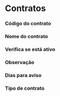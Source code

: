 # Contratos

### Código do contrato
<!-- CdContrato -->

### Nome do contrato
<!-- Nome -->

### Verifica se está ativo
<!-- Ativo -->

### Observação
<!-- Obs -->

### Dias para aviso
<!-- DiasAntes -->

### Tipo de contrato
<!-- Tipo -->
